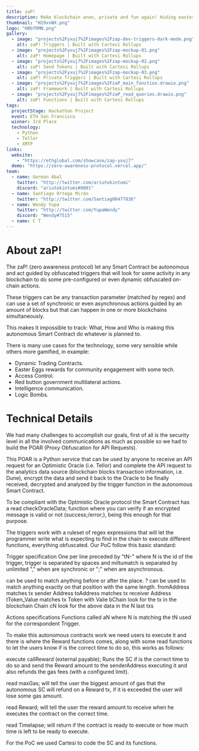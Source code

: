 ```yaml
---
title: zaP!
description: Make blockchain anon, private and fun again! Hiding easter eggs and logic bombs across blockchains in autonomous Smart Contracts
thumbnail: "H19xvWX.png"
logo: "H0bfRMN.png"
gallery:
  - image: "projects%2Fyxuj7%2Fimages%2Fzap-dev-triggers-dark-mode.png"
    alt: zaP! Triggers | Built with Cartesi Rollups
  - image: "projects%2Fyxuj7%2Fimages%2Fzap-mockup-01.png"
    alt: zaP! Homepage | Built with Cartesi Rollups
  - image: "projects%2Fyxuj7%2Fimages%2Fzap-mockup-02.png"
    alt: zaP! Send Tokens | Built with Cartesi Rollups
  - image: "projects%2Fyxuj7%2Fimages%2Fzap-mockup-03.png"
    alt: zaP! Private Triggers | Built with Cartesi Rollups
  - image: "projects%2Fyxuj7%2Fimages%2FzaP_main_function.drawio.png"
    alt: zaP! Framework | Built with Cartesi Rollups
  - image: "projects%2Fyxuj7%2Fimages%2FzaP_read_queries.drawio.png"
    alt: zaP! Functions | Built with Cartesi Rollups
tags:
  projectStage: Hackathon Project
  event: ETH San Francisco
  winner: 3rd Place
  technology:
    - Python
    - Tellor
    - XMTP
links:
  website:
    - "https://ethglobal.com/showcase/zap-yxuj7"
  demo: "https://zero-awareness-protocol.vercel.app/"
team:
  - name: German Abal
    twitter: "http://twitter.com/ariutokintumi"
    discord: "ariutokintumi#0001"
  - name: Santiago Ortega Mirón
    twitter: "http://twitter.com/Santiag00477836"
  - name: Wendy Yupa
    twitter: "http://twitter.com/YupaWendy"
    discord: "Wendy#7515"
  - name: C T
---
```


# About zaP!

The zaP! (zero awareness protocol) let any Smart Contract be autonomous and act guided by obfuscated triggers that will look for some activity in any blockchain to do some pre-configured or even dynamic obfuscated on-chain actions.

These triggers can be any transaction parameter (matched by regex) and can use a set of synchronic or even asynchronous actions guided by an amount of blocks but that can happen in one or more blockchains simultaneously.

This makes it impossible to track: What, How and Who is making this autonomous Smart Contract do whatever is planned to.

There is many use cases for the technology, some very sensible while others more gamified, in example:

- Dynamic Trading Contracts.
- Easter Eggs rewards for community engagement with some tech.
- Access Control.
- Red button government multilateral actions.
- Intelligence communication.
- Logic Bombs.

# Technical Details

We had many challenges to accomplish our goals, first of all is the security level in all the involved communications as much as possible so we had to build the POAR (Proxy Obfuscation for API Requests).

This POAR is a Python service that can be used by anyone to receive an API request for an Optimistic Oracle (i.e. Tellor) and complete the API request to the analytics data source (blockchain blocks transaction information, i.e. Dune), encrypt the data and send it back to the Oracle to be finally received, decrypted and analyzed by the trigger function in the autonomous Smart Contract.

To be compliant with the Optimistic Oracle protocol the Smart Contract has a read checkOracleData; function where you can verify if an encrypted message is valid or not (success;/error;), being this enough for that purpose.

The triggers work with a ruleset of regex expressions that will let the programmer write what is expecting to find in the chain to execute different functions, everything obfuscated. Our PoC follow this basic standard:

Trigger specification One per line preceded by "tN-" where N is the id of the trigger, trigger is separated by spaces and miltumatch is separated by unlimited "," when are synchronic or ";" when are asynchronous.

can be used to match anything before or after the place. ? can be used to match anything exactly on that position with the same length.
fromAddress matches tx sender Address toAddress matches tx receiver Address tToken_Value matches tx Token with Valie bChain look for the tx in the blockchain Chain cN look for the above data in the N last txs

Actions specifications Functions called aN where N is matching the tN used for the correspondent Trigger.

To make this autonomous contracts work we need users to execute it and there is where the Reward functions comes, along with some read functions to let the users know if is the correct time to do so, this works as follows:

execute callReward (external payable); Runs the SC if is the correct time to do so and send the Reward amount to the senderAddress executing it and also refunds the gas fees (with a configured limit).

read maxGas; will tell the user the biggest amount of gas that the autonomous SC will refund on a Reward tx, if it is exceeded the user will lose some gas amount.

read Reward; will tell the user the reward amount to receive when he executes the contract on the correct time.

read Timelapse; will return if the contract is ready to execute or how much time is left to be ready to execute.

For the PoC we used Cartesi to code the SC and its functions.
